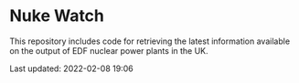 # Nuke Watch

This repository includes code for retrieving the latest information available on the output of EDF nuclear power plants in the UK.

Last updated: 2022-02-08 19:06
